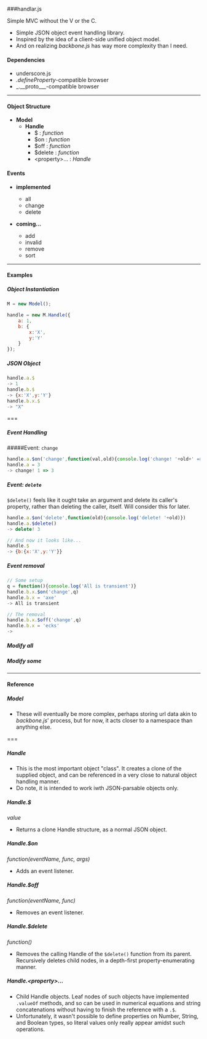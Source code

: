 
###handlar.js

Simple MVC without the V or the C.

- Simple JSON object event handling library.
- Inspired by the idea of a client-side unified object model.
- And on realizing _backbone.js_ has way more complexity than I need.

#### Dependencies
- underscore.js
- _.defineProperty_-compatible browser
- _.\__proto\___-compatible browser

---

#### Object Structure

- **Model**
    - **Handle**
        - $ : _function_
        - $on : _function_
        - $off : _function_
        - $delete : _function_
        - \<property\>... : _Handle_

#### Events

- **implemented**
    - all
    - change
    - delete

- **coming...**
    - add
    - invalid
    - remove
    - sort

---

#### Examples

##### Object Instantiation

```javascript
M = new Model();

handle = new M.Handle({
    a: 1,
    b: {
        x:'X',
        y:'Y'
    }
});
```

##### JSON Object
```javascript
handle.a.$
-> 1
handle.b.$
-> {x:'X',y:'Y'}
handle.b.x.$
-> "X"
```

===

##### Event Handling
#####Event: `change`
```javascript
handle.a.$on('change',function(val,old){console.log('change! '+old+' => '+val)})
handle.a = 3
-> change! 1 => 3
```

##### Event: `delete`
`$delete()` feels like it ought take an argument and delete its caller's property, rather than deleting the caller, itself.  Will consider this for later.

```javascript
handle.a.$on('delete',function(old){console.log('delete! '+old)})
handle.a.$delete()
-> delete! 3

// And now it looks like...
handle.$
-> {b:{x:'X',y:'Y'}}
```

##### Event removal
```javascript
// Some setup
q = function(){console.log('All is transient')}
handle.b.x.$on('change',q)
handle.b.x = 'axe'
-> All is transient

// The removal
handle.b.x.$off('change',q)
handle.b.x = 'ecks'
->
```

##### Modify all

##### Modify some

---

#### Reference

##### Model
- These will eventually be more complex, perhaps storing url data akin to _backbone.js_' process, but for now, it acts closer to a namespace than anything else.

===

##### Handle
- This is the most important object "class".  It creates a clone of the supplied object, and can be referenced in a very close to natural object handling manner.
- Do note, it is intended to work iwth JSON-parsable objects only.

##### Handle.$
_value_
- Returns a clone Handle structure, as a normal JSON object.

##### Handle.$on
_function(eventName, func, args)_
- Adds an event listener.

##### Handle.$off
_function(eventName, func)_
- Removes an event listener.

##### Handle.$delete
_function()_
- Removes the calling Handle of the `$delete()` function from its parent.  Recursively deletes child nodes, in a depth-first property-enumerating manner.

##### Handle.\<property\>...
- Child Handle objects.  Leaf nodes of such objects have implemented `.valueOf` methods, and so can be used in numerical equations and string concatenations without having to finish the reference with a `.$`.
- Unfortunately, it wasn't possible to define properties on Number, String, and Boolean types, so literal values only really appear amidst such operations.
